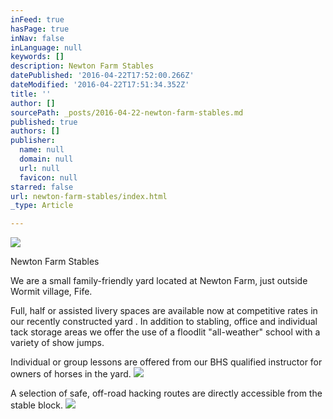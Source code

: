 ```yaml
---
inFeed: true
hasPage: true
inNav: false
inLanguage: null
keywords: []
description: Newton Farm Stables
datePublished: '2016-04-22T17:52:00.266Z'
dateModified: '2016-04-22T17:51:34.352Z'
title: ''
author: []
sourcePath: _posts/2016-04-22-newton-farm-stables.md
published: true
authors: []
publisher:
  name: null
  domain: null
  url: null
  favicon: null
starred: false
url: newton-farm-stables/index.html
_type: Article

---
```

![](https://the-grid-user-content.s3-us-west-2.amazonaws.com/af7010e3-ecc0-43ea-88a7-def2c9a54889.png)

Newton Farm Stables

We are a small family-friendly yard located at Newton Farm, just outside Wormit village, Fife.

Full, half or assisted livery spaces are available now at competitive rates in our recently constructed yard . In addition to stabling, office and individual tack storage areas we offer the use of a floodlit "all-weather" school with a variety of show jumps.

Individual or group lessons are offered from our BHS qualified instructor for owners of horses in the yard.
![](https://the-grid-user-content.s3-us-west-2.amazonaws.com/68da32f7-0dbb-41b7-bfe6-ac34773759e2.png)

A selection of safe, off-road hacking routes are directly accessible from the stable block.
![](https://the-grid-user-content.s3-us-west-2.amazonaws.com/65461b4a-d52b-404a-9b32-11d13179852d.jpg)